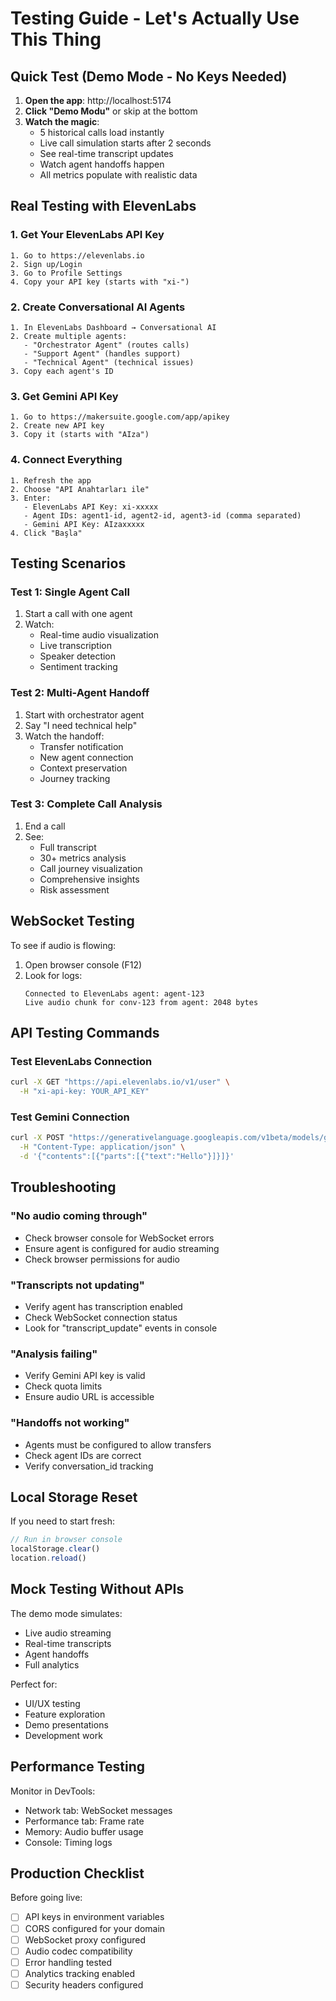 # Testing Guide - Let's Actually Use This Thing

## Quick Test (Demo Mode - No Keys Needed)

1. **Open the app**: http://localhost:5174
2. **Click "Demo Modu"** or skip at the bottom
3. **Watch the magic**:
   - 5 historical calls load instantly
   - Live call simulation starts after 2 seconds
   - See real-time transcript updates
   - Watch agent handoffs happen
   - All metrics populate with realistic data

## Real Testing with ElevenLabs

### 1. Get Your ElevenLabs API Key
```
1. Go to https://elevenlabs.io
2. Sign up/Login
3. Go to Profile Settings
4. Copy your API key (starts with "xi-")
```

### 2. Create Conversational AI Agents
```
1. In ElevenLabs Dashboard → Conversational AI
2. Create multiple agents:
   - "Orchestrator Agent" (routes calls)
   - "Support Agent" (handles support)
   - "Technical Agent" (technical issues)
3. Copy each agent's ID
```

### 3. Get Gemini API Key
```
1. Go to https://makersuite.google.com/app/apikey
2. Create new API key
3. Copy it (starts with "AIza")
```

### 4. Connect Everything
```
1. Refresh the app
2. Choose "API Anahtarları ile"
3. Enter:
   - ElevenLabs API Key: xi-xxxxx
   - Agent IDs: agent1-id, agent2-id, agent3-id (comma separated)
   - Gemini API Key: AIzaxxxxx
4. Click "Başla"
```

## Testing Scenarios

### Test 1: Single Agent Call
1. Start a call with one agent
2. Watch:
   - Real-time audio visualization
   - Live transcription
   - Speaker detection
   - Sentiment tracking

### Test 2: Multi-Agent Handoff
1. Start with orchestrator agent
2. Say "I need technical help"
3. Watch the handoff:
   - Transfer notification
   - New agent connection
   - Context preservation
   - Journey tracking

### Test 3: Complete Call Analysis
1. End a call
2. See:
   - Full transcript
   - 30+ metrics analysis
   - Call journey visualization
   - Comprehensive insights
   - Risk assessment

## WebSocket Testing

To see if audio is flowing:
1. Open browser console (F12)
2. Look for logs:
   ```
   Connected to ElevenLabs agent: agent-123
   Live audio chunk for conv-123 from agent: 2048 bytes
   ```

## API Testing Commands

### Test ElevenLabs Connection
```bash
curl -X GET "https://api.elevenlabs.io/v1/user" \
  -H "xi-api-key: YOUR_API_KEY"
```

### Test Gemini Connection
```bash
curl -X POST "https://generativelanguage.googleapis.com/v1beta/models/gemini-2.5-flash-lite:generateContent?key=YOUR_API_KEY" \
  -H "Content-Type: application/json" \
  -d '{"contents":[{"parts":[{"text":"Hello"}]}]}'
```

## Troubleshooting

### "No audio coming through"
- Check browser console for WebSocket errors
- Ensure agent is configured for audio streaming
- Check browser permissions for audio

### "Transcripts not updating"
- Verify agent has transcription enabled
- Check WebSocket connection status
- Look for "transcript_update" events in console

### "Analysis failing"
- Verify Gemini API key is valid
- Check quota limits
- Ensure audio URL is accessible

### "Handoffs not working"
- Agents must be configured to allow transfers
- Check agent IDs are correct
- Verify conversation_id tracking

## Local Storage Reset
If you need to start fresh:
```javascript
// Run in browser console
localStorage.clear()
location.reload()
```

## Mock Testing Without APIs

The demo mode simulates:
- Live audio streaming
- Real-time transcripts
- Agent handoffs
- Full analytics

Perfect for:
- UI/UX testing
- Feature exploration
- Demo presentations
- Development work

## Performance Testing

Monitor in DevTools:
- Network tab: WebSocket messages
- Performance tab: Frame rate
- Memory: Audio buffer usage
- Console: Timing logs

## Production Checklist

Before going live:
- [ ] API keys in environment variables
- [ ] CORS configured for your domain
- [ ] WebSocket proxy configured
- [ ] Audio codec compatibility
- [ ] Error handling tested
- [ ] Analytics tracking enabled
- [ ] Security headers configured